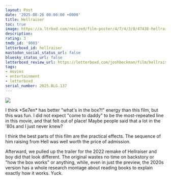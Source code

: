 ```yaml
---
layout: Post
date: '2025-08-26 00:00:00 +0000'
title: Hellraiser
toc: true
image: https://a.ltrbxd.com/resized/film-poster/4/7/4/3/8/47438-hellraiser-0-600-0-900-crop.jpg?v=c927113564
description:
rating: 3
tmdb_id: '9003'
letterboxd_id: hellraiser
mastodon_social_status_url: false
bluesky_status_url: false
letterboxd_review_url: https://letterboxd.com/joshbeckman/film/hellraiser/
tags:
- movies
- entertainment
- letterboxd
serial_number: 2025.BLG.137
---
```

 <p><img src="https://a.ltrbxd.com/resized/film-poster/4/7/4/3/8/47438-hellraiser-0-600-0-900-crop.jpg?v=c927113564"/></p> <p>I think *Se7en* has better "what's in the box?!" energy than this film, but this was fun. I did not expect "come to daddy" to be the most-repeated line in this movie, and that felt out of place! Maybe people said that a lot in the '80s and I just never knew?</p><p>I think the best parts of this film are the practical effects. The sequence of him raising from Hell was well worth the price of admission.</p><p>Afterward, we pulled up the trailer for the 2022 remake of Hellraiser and boy did that look different. The original wastes no time on backstory or "how the box works" or anything, while, even in just the preview, the 2020s version has a whole research montage about reading books to explain exactly how it works. Yuck.</p> 
